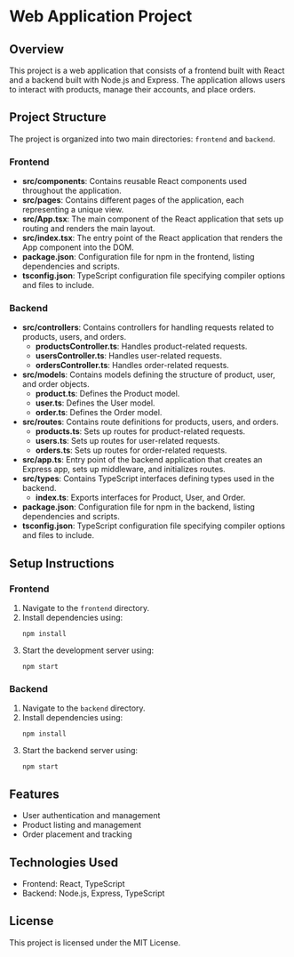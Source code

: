 # Web Application Project

## Overview
This project is a web application that consists of a frontend built with React and a backend built with Node.js and Express. The application allows users to interact with products, manage their accounts, and place orders.

## Project Structure
The project is organized into two main directories: `frontend` and `backend`.

### Frontend
- **src/components**: Contains reusable React components used throughout the application.
- **src/pages**: Contains different pages of the application, each representing a unique view.
- **src/App.tsx**: The main component of the React application that sets up routing and renders the main layout.
- **src/index.tsx**: The entry point of the React application that renders the App component into the DOM.
- **package.json**: Configuration file for npm in the frontend, listing dependencies and scripts.
- **tsconfig.json**: TypeScript configuration file specifying compiler options and files to include.

### Backend
- **src/controllers**: Contains controllers for handling requests related to products, users, and orders.
  - **productsController.ts**: Handles product-related requests.
  - **usersController.ts**: Handles user-related requests.
  - **ordersController.ts**: Handles order-related requests.
- **src/models**: Contains models defining the structure of product, user, and order objects.
  - **product.ts**: Defines the Product model.
  - **user.ts**: Defines the User model.
  - **order.ts**: Defines the Order model.
- **src/routes**: Contains route definitions for products, users, and orders.
  - **products.ts**: Sets up routes for product-related requests.
  - **users.ts**: Sets up routes for user-related requests.
  - **orders.ts**: Sets up routes for order-related requests.
- **src/app.ts**: Entry point of the backend application that creates an Express app, sets up middleware, and initializes routes.
- **src/types**: Contains TypeScript interfaces defining types used in the backend.
  - **index.ts**: Exports interfaces for Product, User, and Order.
- **package.json**: Configuration file for npm in the backend, listing dependencies and scripts.
- **tsconfig.json**: TypeScript configuration file specifying compiler options and files to include.

## Setup Instructions

### Frontend
1. Navigate to the `frontend` directory.
2. Install dependencies using:
   ```
   npm install
   ```
3. Start the development server using:
   ```
   npm start
   ```

### Backend
1. Navigate to the `backend` directory.
2. Install dependencies using:
   ```
   npm install
   ```
3. Start the backend server using:
   ```
   npm start
   ```

## Features
- User authentication and management
- Product listing and management
- Order placement and tracking

## Technologies Used
- Frontend: React, TypeScript
- Backend: Node.js, Express, TypeScript

## License
This project is licensed under the MIT License.